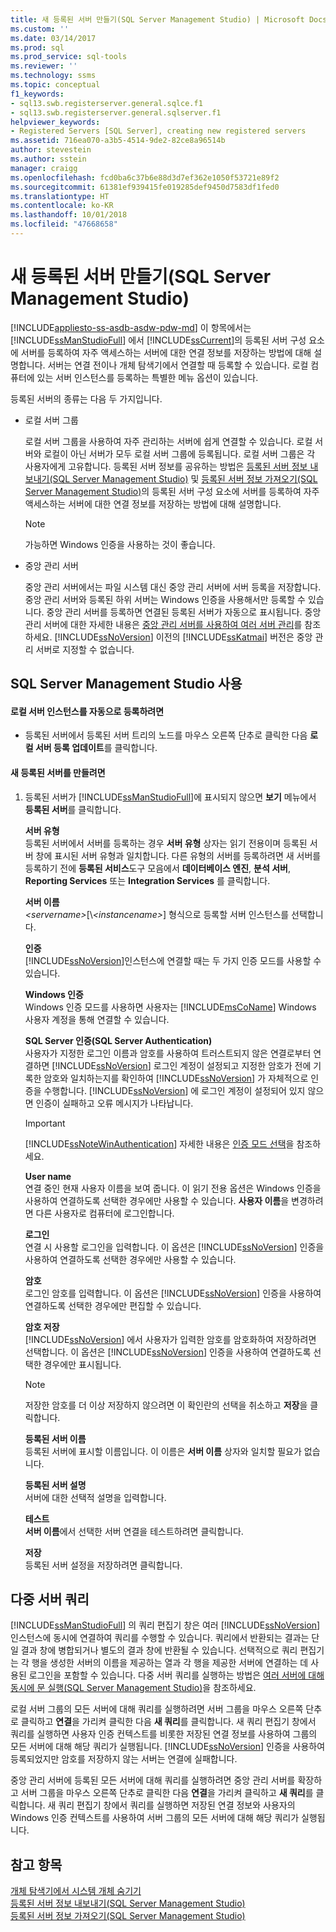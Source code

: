```yaml
---
title: 새 등록된 서버 만들기(SQL Server Management Studio) | Microsoft Docs
ms.custom: ''
ms.date: 03/14/2017
ms.prod: sql
ms.prod_service: sql-tools
ms.reviewer: ''
ms.technology: ssms
ms.topic: conceptual
f1_keywords:
- sql13.swb.registerserver.general.sqlce.f1
- sql13.swb.registerserver.general.sqlserver.f1
helpviewer_keywords:
- Registered Servers [SQL Server], creating new registered servers
ms.assetid: 716ea070-a3b5-4514-9de2-82ce8a96514b
author: stevestein
ms.author: sstein
manager: craigg
ms.openlocfilehash: fcd0ba6c37b6e88d3d7ef362e1050f53721e89f2
ms.sourcegitcommit: 61381ef939415fe019285def9450d7583df1fed0
ms.translationtype: HT
ms.contentlocale: ko-KR
ms.lasthandoff: 10/01/2018
ms.locfileid: "47668658"
---
```

# <a name="create-a-new-registered-server-sql-server-management-studio"></a>새 등록된 서버 만들기(SQL Server Management Studio)
[!INCLUDE[appliesto-ss-asdb-asdw-pdw-md](../../includes/appliesto-ss-asdb-asdw-pdw-md.md)]
  이 항목에서는 [!INCLUDE[ssManStudioFull](../../includes/ssmanstudiofull-md.md)] 에서 [!INCLUDE[ssCurrent](../../includes/sscurrent-md.md)]의 등록된 서버 구성 요소에 서버를 등록하여 자주 액세스하는 서버에 대한 연결 정보를 저장하는 방법에 대해 설명합니다. 서버는 연결 전이나 개체 탐색기에서 연결할 때 등록할 수 있습니다. 로컬 컴퓨터에 있는 서버 인스턴스를 등록하는 특별한 메뉴 옵션이 있습니다.  
  
 등록된 서버의 종류는 다음 두 가지입니다.  
  
-   로컬 서버 그룹  
  
     로컬 서버 그룹을 사용하여 자주 관리하는 서버에 쉽게 연결할 수 있습니다. 로컬 서버와 로컬이 아닌 서버가 모두 로컬 서버 그룹에 등록됩니다. 로컬 서버 그룹은 각 사용자에게 고유합니다. 등록된 서버 정보를 공유하는 방법은 [등록된 서버 정보 내보내기&#40;SQL Server Management Studio&#41;](../../tools/sql-server-management-studio/export-registered-server-information-sql-server-management-studio.md) 및 [등록된 서버 정보 가져오기&#40;SQL Server Management Studio&#41;](../../tools/sql-server-management-studio/import-registered-server-information-sql-server-management-studio.md)의 등록된 서버 구성 요소에 서버를 등록하여 자주 액세스하는 서버에 대한 연결 정보를 저장하는 방법에 대해 설명합니다.  
  
    > [!NOTE]  
    >  가능하면 Windows 인증을 사용하는 것이 좋습니다.  
  
-   중앙 관리 서버  
  
     중앙 관리 서버에서는 파일 시스템 대신 중앙 관리 서버에 서버 등록을 저장합니다. 중앙 관리 서버와 등록된 하위 서버는 Windows 인증을 사용해서만 등록할 수 있습니다. 중앙 관리 서버를 등록하면 연결된 등록된 서버가 자동으로 표시됩니다. 중앙 관리 서버에 대한 자세한 내용은 [중앙 관리 서버를 사용하여 여러 서버 관리](../../relational-databases/administer-multiple-servers-using-central-management-servers.md)를 참조하세요. [!INCLUDE[ssNoVersion](../../includes/ssnoversion-md.md)] 이전의 [!INCLUDE[ssKatmai](../../includes/sskatmai-md.md)] 버전은 중앙 관리 서버로 지정할 수 없습니다.  
  
##  <a name="SSMSProcedure"></a> SQL Server Management Studio 사용  
  
#### <a name="to-automatically-register-the-local-server-instances"></a>로컬 서버 인스턴스를 자동으로 등록하려면  
  
-   등록된 서버에서 등록된 서버 트리의 노드를 마우스 오른쪽 단추로 클릭한 다음 **로컬 서버 등록 업데이트**를 클릭합니다.  
  
#### <a name="to-create-a-new-registered-server"></a>새 등록된 서버를 만들려면  
  
1.  등록된 서버가 [!INCLUDE[ssManStudioFull](../../includes/ssmanstudiofull-md.md)]에 표시되지 않으면 **보기** 메뉴에서 **등록된 서버**를 클릭합니다.  
  
     **서버 유형**  
     등록된 서버에서 서버를 등록하는 경우 **서버 유형** 상자는 읽기 전용이며 등록된 서버 창에 표시된 서버 유형과 일치합니다. 다른 유형의 서버를 등록하려면 새 서버를 등록하기 전에 **등록된 서비스**도구 모음에서 **데이터베이스 엔진**, **분석 서버**, **Reporting Services** 또는 **Integration Services** 를 클릭합니다.  
  
     **서버 이름**  
     *\<servername>*[\\*\<instancename>*] 형식으로 등록할 서버 인스턴스를 선택합니다.  
  
     **인증**  
     [!INCLUDE[ssNoVersion](../../includes/ssnoversion-md.md)]인스턴스에 연결할 때는 두 가지 인증 모드를 사용할 수 있습니다.  
  
     **Windows 인증**  
     Windows 인증 모드를 사용하면 사용자는 [!INCLUDE[msCoName](../../includes/msconame-md.md)] Windows 사용자 계정을 통해 연결할 수 있습니다.  
  
     **SQL Server 인증(SQL Server Authentication)**  
     사용자가 지정한 로그인 이름과 암호를 사용하여 트러스트되지 않은 연결로부터 연결하면 [!INCLUDE[ssNoVersion](../../includes/ssnoversion-md.md)] 로그인 계정이 설정되고 지정한 암호가 전에 기록한 암호와 일치하는지를 확인하여 [!INCLUDE[ssNoVersion](../../includes/ssnoversion-md.md)] 가 자체적으로 인증을 수행합니다. [!INCLUDE[ssNoVersion](../../includes/ssnoversion-md.md)] 에 로그인 계정이 설정되어 있지 않으면 인증이 실패하고 오류 메시지가 나타납니다.  
  
    > [!IMPORTANT]  
    >  [!INCLUDE[ssNoteWinAuthentication](../../includes/ssnotewinauthentication-md.md)] 자세한 내용은 [인증 모드 선택](../../relational-databases/security/choose-an-authentication-mode.md)을 참조하세요.  
  
     **User name**  
     연결 중인 현재 사용자 이름을 보여 줍니다. 이 읽기 전용 옵션은 Windows 인증을 사용하여 연결하도록 선택한 경우에만 사용할 수 있습니다. **사용자 이름**을 변경하려면 다른 사용자로 컴퓨터에 로그인합니다.  
  
     **로그인**  
     연결 시 사용할 로그인을 입력합니다. 이 옵션은 [!INCLUDE[ssNoVersion](../../includes/ssnoversion-md.md)] 인증을 사용하여 연결하도록 선택한 경우에만 사용할 수 있습니다.  
  
     **암호**  
     로그인 암호를 입력합니다. 이 옵션은 [!INCLUDE[ssNoVersion](../../includes/ssnoversion-md.md)] 인증을 사용하여 연결하도록 선택한 경우에만 편집할 수 있습니다.  
  
     **암호 저장**  
     [!INCLUDE[ssNoVersion](../../includes/ssnoversion-md.md)] 에서 사용자가 입력한 암호를 암호화하여 저장하려면 선택합니다. 이 옵션은 [!INCLUDE[ssNoVersion](../../includes/ssnoversion-md.md)] 인증을 사용하여 연결하도록 선택한 경우에만 표시됩니다.  
  
    > [!NOTE]  
    >  저장한 암호를 더 이상 저장하지 않으려면 이 확인란의 선택을 취소하고 **저장**을 클릭합니다.  
  
     **등록된 서버 이름**  
     등록된 서버에 표시할 이름입니다. 이 이름은 **서버 이름** 상자와 일치할 필요가 없습니다.  
  
     **등록된 서버 설명**  
     서버에 대한 선택적 설명을 입력합니다.  
  
     **테스트**  
     **서버 이름**에서 선택한 서버 연결을 테스트하려면 클릭합니다.  
  
     **저장**  
     등록된 서버 설정을 저장하려면 클릭합니다.  
  
## <a name="multiserver-queries"></a>다중 서버 쿼리  
 [!INCLUDE[ssManStudioFull](../../includes/ssmanstudiofull-md.md)] 의 쿼리 편집기 창은 여러 [!INCLUDE[ssNoVersion](../../includes/ssnoversion-md.md)] 인스턴스에 동시에 연결하여 쿼리를 수행할 수 있습니다. 쿼리에서 반환되는 결과는 단일 결과 창에 병합되거나 별도의 결과 창에 반환될 수 있습니다. 선택적으로 쿼리 편집기는 각 행을 생성한 서버의 이름을 제공하는 열과 각 행을 제공한 서버에 연결하는 데 사용된 로그인을 포함할 수 있습니다. 다중 서버 쿼리를 실행하는 방법은 [여러 서버에 대해 동시에 문 실행&#40;SQL Server Management Studio&#41;](../../tools/sql-server-management-studio/execute-statements-against-multiple-servers-simultaneously.md)을 참조하세요.  
  
 로컬 서버 그룹의 모든 서버에 대해 쿼리를 실행하려면 서버 그룹을 마우스 오른쪽 단추로 클릭하고 **연결**을 가리켜 클릭한 다음 **새 쿼리**를 클릭합니다. 새 쿼리 편집기 창에서 쿼리를 실행하면 사용자 인증 컨텍스트를 비롯한 저장된 연결 정보를 사용하여 그룹의 모든 서버에 대해 해당 쿼리가 실행됩니다. [!INCLUDE[ssNoVersion](../../includes/ssnoversion-md.md)] 인증을 사용하여 등록되었지만 암호를 저장하지 않는 서버는 연결에 실패합니다.  
  
 중앙 관리 서버에 등록된 모든 서버에 대해 쿼리를 실행하려면 중앙 관리 서버를 확장하고 서버 그룹을 마우스 오른쪽 단추로 클릭한 다음 **연결**을 가리켜 클릭하고 **새 쿼리**를 클릭합니다. 새 쿼리 편집기 창에서 쿼리를 실행하면 저장된 연결 정보와 사용자의 Windows 인증 컨텍스트를 사용하여 서버 그룹의 모든 서버에 대해 해당 쿼리가 실행됩니다.  
  
## <a name="see-also"></a>참고 항목  
 [개체 탐색기에서 시스템 개체 숨기기](../object/hide-system-objects-in-object-explorer.md)   
 [등록된 서버 정보 내보내기&#40;SQL Server Management Studio&#41;](../../tools/sql-server-management-studio/export-registered-server-information-sql-server-management-studio.md)   
 [등록된 서버 정보 가져오기&#40;SQL Server Management Studio&#41;](../../tools/sql-server-management-studio/import-registered-server-information-sql-server-management-studio.md)  
  
  
